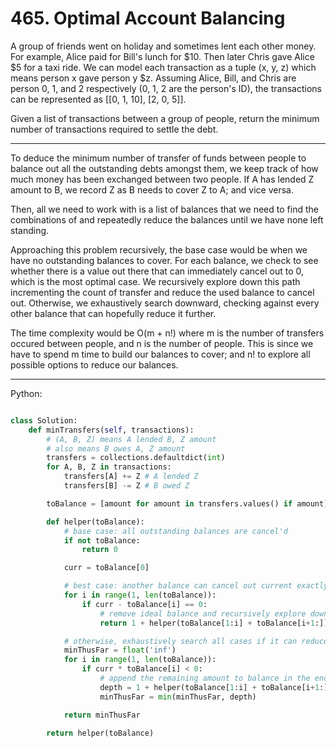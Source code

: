# 465. Optimal Account Balancing

A group of friends went on holiday and sometimes lent each other money. For
example, Alice paid for Bill's lunch for $10. Then later Chris gave Alice $5
for a taxi ride. We can model each transaction as a tuple (x, y, z) which means
person x gave person y $z. Assuming Alice, Bill, and Chris are person 0, 1, and
2 respectively (0, 1, 2 are the person's ID), the transactions can be
represented as [[0, 1, 10], [2, 0, 5]].

Given a list of transactions between a group of people, return the minimum
number of transactions required to settle the debt.

---

To deduce the minimum number of transfer of funds between people to balance out
all the outstanding debts amongst them, we keep track of how much money has
been exchanged between two people. If A has lended Z amount to B, we record
Z as B needs to cover Z to A; and vice versa.

Then, all we need to work with is a list of balances that we need to find the
combinations of and repeatedly reduce the balances until we have none left
standing.

Approaching this problem recursively, the base case would be when we have no
outstanding balances to cover. For each balance, we check to see whether there
is a value out there that can immediately cancel out to 0, which is the most
optimal case. We recursively explore down this path incrementing the count of
transfer and reduce the used balance to cancel out. Otherwise, we exhaustively
search downward, checking against every other balance that can hopefully reduce
it further.

The time complexity would be O(m + n!) where m is the number of transfers
occured between people, and n is the number of people. This is since we have to
spend m time to build our balances to cover; and n! to explore all possible
options to reduce our balances.

---

Python:

```python

class Solution:
    def minTransfers(self, transactions):
        # (A, B, Z) means A lended B, Z amount
        # also means B owes A, Z amount
        transfers = collections.defaultdict(int)
        for A, B, Z in transactions:
            transfers[A] += Z # A lended Z
            transfers[B] -= Z # B owed Z

        toBalance = [amount for amount in transfers.values() if amount]

        def helper(toBalance):
            # base case: all outstanding balances are cancel'd
            if not toBalance:
                return 0

            curr = toBalance[0]

            # best case: another balance can cancel out current exactly
            for i in range(1, len(toBalance)):
                if curr - toBalance[i] == 0:
                    # remove ideal balance and recursively explore downwards
                    return 1 + helper(toBalance[1:i] + toBalance[i+1:])

            # otherwise, exhaustively search all cases if it can reduce
            minThusFar = float('inf')
            for i in range(1, len(toBalance)):
                if curr * toBalance[i] < 0:
                    # append the remaining amount to balance in the end!
                    depth = 1 + helper(toBalance[1:i] + toBalance[i+1:] + [curr + toBalance[i]])
                    minThusFar = min(minThusFar, depth)

            return minThusFar

        return helper(toBalance)
```
